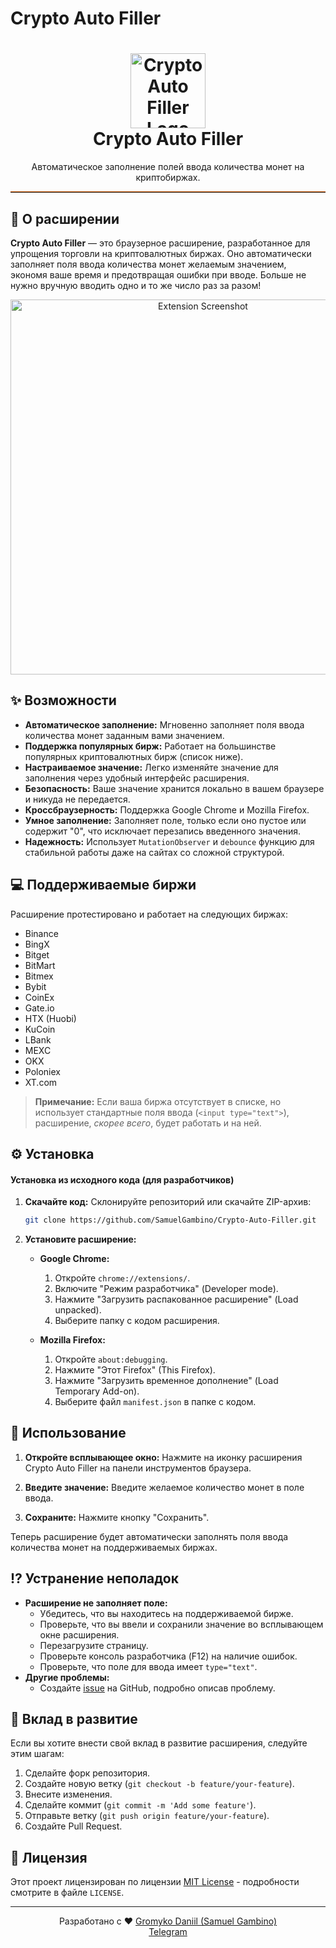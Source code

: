 # Crypto Auto Filler

<h1 align="center">
  <img src="/Crypto-Auto-Filler/icon.png" alt="Crypto Auto Filler Logo" width="120">
  <br>
  Crypto Auto Filler
</h1>

<p align="center">
  Автоматическое заполнение полей ввода количества монет на криптобиржах.
</p>

<hr style="border-color:#CD5700; border-top: 1px solid #CD5700;">


## 🚀 О расширении

**Crypto Auto Filler** — это браузерное расширение, разработанное для упрощения торговли на криптовалютных биржах. Оно автоматически заполняет поля ввода количества монет желаемым значением, экономя ваше время и предотвращая ошибки при вводе.  Больше не нужно вручную вводить одно и то же число раз за разом!

<p align="center">
  <img src="/Crypto-Auto-Filler/screenshot.png" alt="Extension Screenshot" width="600">
</p>


## ✨ Возможности

*   **Автоматическое заполнение:** Мгновенно заполняет поля ввода количества монет заданным вами значением.
*   **Поддержка популярных бирж:** Работает на большинстве популярных криптовалютных бирж (список ниже).
*   **Настраиваемое значение:** Легко изменяйте значение для заполнения через удобный интерфейс расширения.
*   **Безопасность:**  Ваше значение хранится локально в вашем браузере и никуда не передается.
*   **Кроссбраузерность:** Поддержка Google Chrome и Mozilla Firefox.
*  **Умное заполнение:** Заполняет поле, только если оно пустое или содержит "0", что исключает перезапись введенного значения.
*   **Надежность:** Использует `MutationObserver` и `debounce` функцию для стабильной работы даже на сайтах со сложной структурой.


## 💻 Поддерживаемые биржи

Расширение протестировано и работает на следующих биржах:

*   Binance
*   BingX
*   Bitget
*   BitMart
*   Bitmex
*   Bybit
*   CoinEx
*   Gate.io
*   HTX (Huobi)
*   KuCoin
*   LBank
*   MEXC
*   OKX
*   Poloniex
*   XT.com

> **Примечание:**  Если ваша биржа отсутствует в списке, но использует стандартные поля ввода (`<input type="text">`), расширение, *скорее всего*, будет работать и на ней.


## ⚙️ Установка

#### Установка из исходного кода (для разработчиков)

1.  **Скачайте код:**  Склонируйте репозиторий или скачайте ZIP-архив:

    ```bash
    git clone https://github.com/SamuelGambino/Crypto-Auto-Filler.git
    ```

2.  **Установите расширение:**

    *   **Google Chrome:**
        1.  Откройте `chrome://extensions/`.
        2.  Включите "Режим разработчика" (Developer mode).
        3.  Нажмите "Загрузить распакованное расширение" (Load unpacked).
        4.  Выберите папку с кодом расширения.

    *   **Mozilla Firefox:**
        1.  Откройте `about:debugging`.
        2.  Нажмите "Этот Firefox" (This Firefox).
        3.  Нажмите "Загрузить временное дополнение" (Load Temporary Add-on).
        4.  Выберите файл `manifest.json` в папке с кодом.

## 📖 Использование

1.  **Откройте всплывающее окно:** Нажмите на иконку расширения Crypto Auto Filler на панели инструментов браузера.

2.  **Введите значение:** Введите желаемое количество монет в поле ввода.

3.  **Сохраните:** Нажмите кнопку "Сохранить".

Теперь расширение будет автоматически заполнять поля ввода количества монет на поддерживаемых биржах.


## ⁉️ Устранение неполадок

*   **Расширение не заполняет поле:**
    *   Убедитесь, что вы находитесь на поддерживаемой бирже.
    *   Проверьте, что вы ввели и сохранили значение во всплывающем окне расширения.
    *   Перезагрузите страницу.
    *   Проверьте консоль разработчика (F12) на наличие ошибок.
    *  Проверьте, что поле для ввода имеет `type="text"`.
*   **Другие проблемы:**
    *   Создайте [issue](https://github.com/SamuelGambino/Crypto-Auto-Filler/issues) на GitHub, подробно описав проблему.


## 🤝 Вклад в развитие

Если вы хотите внести свой вклад в развитие расширения, следуйте этим шагам:

1.  Сделайте форк репозитория.
2.  Создайте новую ветку (`git checkout -b feature/your-feature`).
3.  Внесите изменения.
4.  Сделайте коммит (`git commit -m 'Add some feature'`).
5.  Отправьте ветку (`git push origin feature/your-feature`).
6.  Создайте Pull Request.


## 📄 Лицензия

Этот проект лицензирован по лицензии [MIT License](LICENSE) - подробности смотрите в файле `LICENSE`.

---

<p align="center">
  Разработано с ❤️ <a href="https://github.com/SamuelGambino">Gromyko Daniil (Samuel Gambino)</a>
  <br>
  <a href="https://t.me/Samuel_Gambino">Telegram</a>
</p>